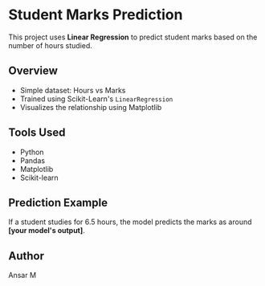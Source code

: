 # Student Marks Prediction 

This project uses **Linear Regression** to predict student marks based on the number of hours studied.

## Overview
- Simple dataset: Hours vs Marks
- Trained using Scikit-Learn's `LinearRegression`
- Visualizes the relationship using Matplotlib

##  Tools Used
- Python
- Pandas
- Matplotlib
- Scikit-learn

##  Prediction Example
If a student studies for 6.5 hours, the model predicts the marks as around **[your model's output]**.

##  Author
Ansar M
